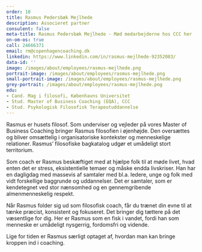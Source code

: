 ```yaml
---
order: 10
title: Rasmus Pedersbæk Mejlhede
description: Associeret partner
consulent: false
meta-title: Rasmus Pedersbæk Mejlhede - Mød medarbejderne hos CCC her
on-om-os: true
call: 24666371
email: rm@copenhagencoaching.dk 
linkedin: https://www.linkedin.com/in/rasmus-mejlhede-92352083/
data-id: ''
image: /images/about/employees/rasmus-mejlhede.png
portrait-image: /images/about/employees/rasmus-mejlhede.png
small-portrait-image: /images/about/employees/rasmus-mejlhede.png
grey-portrait: /images/about/employees/rasmus-mejlhede.png
edu:
- Cand. Mag i filosofi, Københavns Universitet
- Stud. Master of Business Coaching (EQA), CCC
- Stud. Psykologisk Filosofisk Terapeutuddannelse
---
```

Rasmus er husets filosof. Som underviser og vejleder på vores Master of Business Coaching bringer Rasmus filosofien i øjenhøjde. Den oversættes og bliver omsættelig i organisatoriske kontekster og menneskelige relationer. Rasmus’ filosofiske bagkatalog udgør et umådeligt stort territorium.

Som coach er Rasmus beskæftiget med at hjælpe folk til at møde livet, hvad enten det er stress, eksistentielle temaer og måske endda livskriser. Han har en dagligdag med massevis af samtaler med bl.a. ledere, unge og folk med vidt forskellige baggrunde og uddannelser. Det er samtaler, som er kendetegnet ved stor nænsomhed og en gennemgribende almenmenneskelig respekt.

Når Rasmus folder sig ud som filosofisk coach, får du trænet din evne til at tænke præcist, konsistent og fokuseret. Det bringer dig tættere på det væsentlige for dig. Her er Rasmus som en fisk i vandet, fordi han som menneske er umådeligt nysgerrig, fordomsfri og vidende.

Lige for tiden er Rasmus særligt optaget af, hvordan man kan bringe kroppen ind i coaching.
